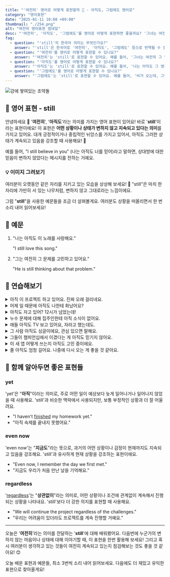 ```yaml
---
title: "'여전히' 영어로 어떻게 표현할까 🌳 - 아직도, 그럼에도 영어로"
category: "영어표현"
date: "2025-01-11 10:08 +09:00"
thumbnail: "./254.png"
alt: "여전히 영어표현 썸네일"
desc: "'여전히', '아직도', '그럼에도'를 영어로 어떻게 표현하면 좋을까요? '그녀는 여전히 그 일을 하고 있어요.', '나는 아직도 그 영화를 보고 싶어요.', '비가 오는데, 그럼에도 우리는 여전히 나가기로 했어요.' 등을 영어로 표현하는 법을 배워봅시다. 다양한 예문을 통해서 연습하고 본인의 표현으로 만들어 보세요."
faq:
  - question: "'still'의 한국어 의미는 무엇인가요?"
    answer: "'still'은 한국어로 '여전히', '아직도', '그럼에도' 등으로 번역될 수 있습니다."
  - question: "'여전히'를 영어로 어떻게 표현할 수 있나요?"
    answer: "'여전히'는 'still'로 표현할 수 있어요. 예를 들어, '그녀는 여전히 그 일을 하고 있어요'는 'She is still working on that project'로 말할 수 있어요."
  - question: "'아직도'를 영어로 어떻게 표현할 수 있나요?"
    answer: "'아직도'는 'still'로 표현할 수 있어요. 예를 들어, '나는 아직도 그 영화를 보고 싶어요'는 'I still want to watch that movie'로 말할 수 있어요."
  - question: "'그럼에도'를 영어로 어떻게 표현할 수 있나요?"
    answer: "'그럼에도'는 'still'로 표현할 수 있어요. 예를 들어, '비가 오는데, 그럼에도 우리는 여전히 나가기로 했어요'는 'We decided to go out still, even though it's raining'으로 말할 수 있어요."
---
```


![강에 쌓여있는 조약돌](./254-1.jpg)

## 🌟 영어 표현 - still

안녕하세요 👋 '**여전히**', '**아직도**'라는 의미를 가지는 영어 표현이 있어요! 바로 '**still**'이라는 표현이에요! 이 표현은 **어떤 상황이나 상태가 변하지 않고 지속되고 있다는 의미**를 가지고 있어요. 대개 긍정적이거나 중립적인 뉘앙스를 가지고 있어서, 아직도 그러한 상태가 계속되고 있음을 강조할 때 사용해요! 🌟

예를 들어, "I still believe in you" (나는 아직도 너를 믿어)라고 말하면, 상대방에 대한 믿음이 변하지 않았다는 메시지를 전하는 거예요.

### 💡 이미지 그려보기

여러분이 오랫동안 같은 자리를 지키고 있는 모습을 상상해 보세요! 🌳 "still"은 마치 한 자리에 가만히 서 있는 나무처럼, 변하지 않고 그대로라는 느낌이에요.

그럼 "**still**"을 사용한 예문들을 조금 더 살펴볼게요. 여러분도 상황을 떠올리면서 한 번 소리 내어 읽어보세요!

## 📖 예문

1. "나는 아직도 이 노래를 사랑해요."

   "I still love this song."

2. "그는 여전히 그 문제를 고민하고 있어요."

   "He is still thinking about that problem."

## 💬 연습해보기

<details>
<summary>아직 이 프로젝트 하고 있어요. 진짜 오래 걸리네요.</summary>
<span>I'm still working on this project. It's <a href="/blog/in-english/010.take-a-while/">taking forever</a>.</span>
</details>

<details>
<summary>어제 일 때문에 아직도 나한테 화났어요?</summary>
<span>Are you still mad at me about yesterday?</span>
</details>

<details>
<summary>아직도 자고 있어? 12시가 넘었는데!</summary>
<span>She's still sleeping? It's already noon!</span>
</details>

<details>
<summary>누수 문제에 대해 집주인한테 아직 소식이 없어요.</summary>
<span>We still haven't heard back from the landlord about the leak.</span>
</details>

<details>
<summary>애들 아직도 TV 보고 있어요, 자라고 했는데도.</summary>
<span>The kids are still watching TV, even though I told them to go to bed.</span>
</details>

<details>
<summary>그 사람 아직도 싱글이에요, 관심 있으면 말해요.</summary>
<span>He's still single, if you're interested.</span>
</details>

<details>
<summary>그들이 챔피언십에서 이겼다는 게 아직도 믿기지 않아요.</summary>
<span>I still can't believe they won the championship.</span>
</details>

<details>
<summary>이 새 앱 어떻게 쓰는지 아직도 고민 중이에요.</summary>
<span>I'm still <a href="/blog/in-english/117.try-to/">trying to</a> <a href="/blog/in-english/170.figure-out/">figure out</a> how to use this new app.</span>
</details>

<details>
<summary>줄 아직도 엄청 길어요. 나중에 다시 오는 게 좋을 것 같아요.</summary>
<span>The line's still super long. Maybe we should come back later.</span>
</details>

## 🤝 함께 알아두면 좋은 표현들

### yet

'yet'은 "**아직**"이라는 의미로, 주로 어떤 일이 예상보다 늦게 일어나거나 일어나지 않았을 때 사용해요. 'still'과 비슷한 맥락에서 사용되지만, 보통 부정적인 상황과 더 잘 어울려요.

- "I haven't [finished](/blog/in-english/295.finish/) my homework yet."
- "아직 숙제를 끝내지 못했어요."

### even now

'even now'는 "**지금도**"라는 뜻으로, 과거의 어떤 상황이나 감정이 현재까지도 지속되고 있음을 강조해요. 'still'과 유사하게 현재 상황을 강조하는 표현이에요.

- "Even now, I remember the day we first met."
- "지금도 우리가 처음 만난 날을 기억해요."

### regardless

'[regardless](/blog/in-english/226.regardless-of/)'는 "**상관없이**"라는 의미로, 어떤 상황이나 조건에 관계없이 계속해서 진행되는 상황을 나타내요. 'still'보다 더 강한 의지를 표현할 때 사용해요.

- "We will continue the project regardless of the challenges."
- "우리는 어려움이 있더라도 프로젝트를 계속 진행할 거예요."

---

오늘은 '**여전히**'라는 의미를 전달하는 '**still**'에 대해 배워봤어요. 다음번에 누군가의 변하지 않는 마음이나 상태에 대해 이야기할 때, 이 표현을 한번 활용해 보세요! 그리고 혹시 여러분이 생각하고 있는 것들이 여전히 계속되고 있는지 점검해보는 것도 좋을 것 같아요! 😊

오늘 배운 표현과 예문들, 최소 3번씩 소리 내어 읽어보세요. 다음에도 더 재밌고 유익한 표현으로 찾아올게요!
